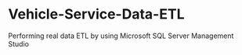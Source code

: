 # Vehicle-Service-Data-ETL
Performing real data ETL by using Microsoft SQL Server Management Studio 
